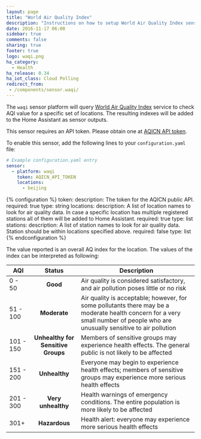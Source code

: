```yaml
---
layout: page
title: "World Air Quality Index"
description: "Instructions on how to setup World Air Quality Index sensor in Home Assistant."
date: 2016-11-17 06:00
sidebar: true
comments: false
sharing: true
footer: true
logo: waqi.png
ha_category:
  - Health
ha_release: 0.34
ha_iot_class: Cloud Polling
redirect_from:
 - /components/sensor.waqi/
---
```


The `waqi` sensor platform will query [World Air Quality Index](http://aqicn.org) service to check AQI value for a specific set of locations. The resulting indexes will be added to the Home Assistant as sensor outputs.

This sensor requires an API token. Please obtain one at [AQICN API token](http://aqicn.org/data-platform/token/#/).

To enable this sensor, add the following lines to your `configuration.yaml` file:

```yaml
# Example configuration.yaml entry
sensor:
  - platform: waqi
    token: AQICN_API_TOKEN
    locations:
      - beijing
```

{% configuration %}
token:
  description: The token for the AQICN public API.
  required: true
  type: string
locations:
  description: A list of location names to look for air quality data. In case a specific location has multiple registered stations all of them will be added to Home Assistant.
  required: true
  type: list
stations:
  description: A list of station names to look for air quality data. Station should be within locations specified above.
  required: false
  type: list
{% endconfiguration %}

The value reported is an overall AQ index for the location. The values of the index can be interpreted as following:

AQI | Status | Description
------- | :----------------: | ----------
0 - 50  | **Good** | Air quality is considered satisfactory, and air pollution poses little or no risk
51 - 100  | **Moderate** | Air quality is acceptable; however, for some pollutants there may be a moderate health concern for a very small number of people who are unusually sensitive to air pollution
101 - 150 | **Unhealthy for Sensitive Groups** | Members of sensitive groups may experience health effects. The general public is not likely to be affected
151 - 200 | **Unhealthy** | Everyone may begin to experience health effects; members of sensitive groups may experience more serious health effects
201 - 300 | **Very unhealthy** | Health warnings of emergency conditions. The entire population is more likely to be affected
301+ | **Hazardous** | Health alert: everyone may experience more serious health effects
